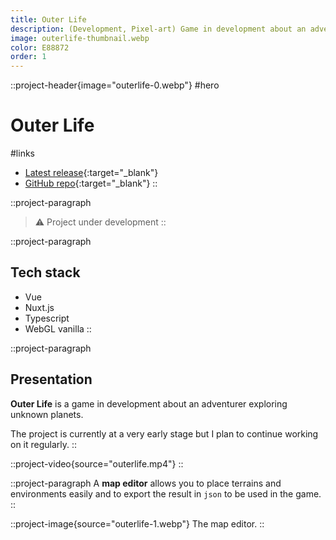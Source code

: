 ```yaml
---
title: Outer Life
description: (Development, Pixel-art) Game in development about an adventurer exploring unknown planets.
image: outerlife-thumbnail.webp
color: E88872
order: 1
---
```


::project-header{image="outerlife-0.webp"}
#hero
# Outer Life

#links
- [Latest release](https://outerlife-aundzwrni-colinlienard.vercel.app/){:target="_blank"}
- [GitHub repo](https://github.com/ColinLienard/outerlife){:target="_blank"}
::

::project-paragraph
> ⚠️ Project under development
::

::project-paragraph
## Tech stack

- Vue
- Nuxt.js
- Typescript
- WebGL vanilla
::

::project-paragraph
## Presentation

**Outer Life** is a game in development about an adventurer exploring unknown planets.

The project is currently at a very early stage but I plan to continue working on it regularly.
::

::project-video{source="outerlife.mp4"}
::

::project-paragraph
A **map editor** allows you to place terrains and environments easily and to export the result in `json` to be used in the game.
::

::project-image{source="outerlife-1.webp"}
The map editor.
::